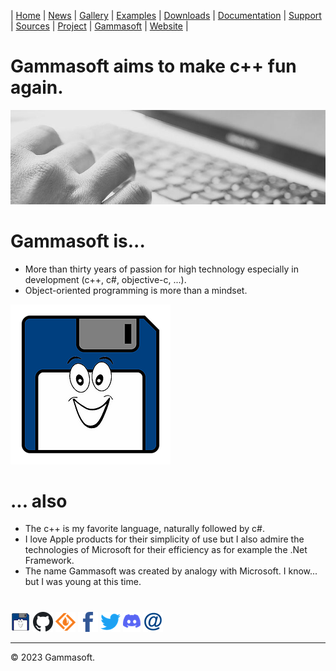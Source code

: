 | [Home](home.md) | [News](news.md) | [Gallery](gallery.md) | [Examples](examples.md) | [Downloads](downloads.md) | [Documentation](documentation.md) | [Support](support.md) | [Sources](https://github.com/gammasoft71/xtd) | [Project](https://sourceforge.net/projects/xtdpro/) | [Gammasoft](gammasoft.md) | [Website](https://gammasoft71.wixsite.com/xtdpro) |

# Gammasoft aims to make c++ fun again.
![background_img](pictures/gammasoft_background.jpg)

# Gammasoft is...

* More than thirty years of passion for high technology especially in development (c++, c#, objective-c, ...).
* Object-oriented programming is more than a mindset.

![background_img](pictures/gammasoft.png)

# ... also

* The c++ is my favorite language, naturally followed by c#.
* I love Apple products for their simplicity of use but I also admire the technologies of Microsoft for their efficiency as for example the .Net Framework.
* The name Gammasoft was created by analogy with Microsoft. I know... but I was young at this time.

# 

[![gammasoft_img](pictures/gammasoft32.png)](https://gammasoft71.wixsite.com/gammasoft) [![github_img](pictures/github32.png)](https://github.com/gammasoft71) [![github_img](pictures/sourceforge32.png)](https://sourceforge.net/u/gammasoft71) [![facebook_img](pictures/facebook32.png)](https://www.facebook.com/gammasoft71) [![twitter_img](pictures/twitter32.png)](https://twitter.com/gammasoft71) [![discord_img](pictures/discord32.png)](https://discordapp.com/users/gammasoft#9288) [![mail_img](pictures/mail32.png)](mailto:gammasoft71@gmail.com)

______________________________________________________________________________________________

© 2023 Gammasoft.
